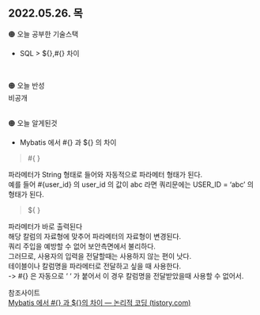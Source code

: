 
## 2022.05.26. 목

🟠 오늘 공부한 기술스택

- SQL > ${},#{} 차이
<br>

🟠 오늘 반성  
비공개
<br><br>

🟠 오늘 알게된것

- Mybatis 에서 #{} 과  ${} 의 차이

> #{ }
> 

파라메터가 String 형태로 들어와 자동적으로 파라메터 형태가 된다.  
예를 들어 #{user_id} 의 user_id 의 값이 abc 라면 쿼리문에는 USER_ID = ‘abc’ 의 형태가 된다.
<br>

> ${ }
> 

파라메터가 바로 출력된다   
해당 칼럼의 자료형에 맞추어 파라메터의 자료형이 변경된다.  
쿼리 주입을 예방할 수 없어 보안측면에서 불리하다.  
그러므로, 사용자의 입력을 전달할때는 사용하지 않는 편이 낫다.  
테이블이나 칼럼명을 파라메터로 전달하고 싶을 때 사용한다.  
  -> #{} 은 자동으로  ‘  ‘ 가 붙어서 이 경우 칼럼명을 전달받았을때 사용할 수 없어서.  

참조사이트  
[Mybatis 에서 #{} 과 ${}의 차이 — 논리적 코딩 (tistory.com)](https://logical-code.tistory.com/25)
